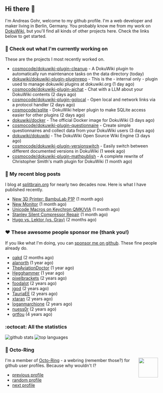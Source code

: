 ## Hi there :wave:

I'm Andreas Gohr, welcome to my github profile. I'm a web developer and maker living in Berlin, Germany. You probably know me from my work on [DokuWiki](https://github.com/dokuwiki/dokuwiki), but you'll find all kinds of other projects here. Check the links below to get started.

### :hammer: Check out what I'm currently working on

These are the projects I most recently worked on.


- [cosmocode/dokuwiki-plugin-cleanup](https://github.com/cosmocode/dokuwiki-plugin-cleanup) - A DokuWiki plugin to automatically run maintenance tasks on the data directory (today)
- [dokuwiki/dokuwiki-plugin-pluginrepo](https://github.com/dokuwiki/dokuwiki-plugin-pluginrepo) - This is the - internal only - plugin used to manage dokuwiki plugins at dokuwiki.org (1 day ago)
- [cosmocode/dokuwiki-plugin-aichat](https://github.com/cosmocode/dokuwiki-plugin-aichat) - Chat with a LLM about your DokuWiki contents (2 days ago)
- [cosmocode/dokuwiki-plugin-golocal](https://github.com/cosmocode/dokuwiki-plugin-golocal) - Open local and network links via a protocol handler (2 days ago)
- [cosmocode/sqlite](https://github.com/cosmocode/sqlite) - DokuWiki helper plugin to make SQLite access easier for other plugins (2 days ago)
- [dokuwiki/docker](https://github.com/dokuwiki/docker) - The official Docker image for DokuWiki (3 days ago)
- [cosmocode/dokuwiki-plugin-questionnaire](https://github.com/cosmocode/dokuwiki-plugin-questionnaire) - Create simple questionnaires and collect data from your DokuWiki users (3 days ago)
- [dokuwiki/dokuwiki](https://github.com/dokuwiki/dokuwiki) - The DokuWiki Open Source Wiki Engine (3 days ago)
- [cosmocode/dokuwiki-plugin-versionswitch](https://github.com/cosmocode/dokuwiki-plugin-versionswitch) - Easily switch between different documented versions in DokuWiki (1 week ago)
- [cosmocode/dokuwiki-plugin-mathpublish](https://github.com/cosmocode/dokuwiki-plugin-mathpublish) - A complete rewrite of Christopher Smith&#39;s math plugin for DokuWiki (1 month ago)

### :scroll: My recent blog posts

I blog at [splitbrain.org](https://www.splitbrain.org) for nearly two decades now. Here is what I have published recently.


- [New 3D Printer: BambuLab P1P](https://www.splitbrain.org/blog/2024-05/25-new_3d_printer_bambulab_p1p) (1 month ago)
- [New Monitor](https://www.splitbrain.org/blog/2024-05/14-new_monitor) (1 month ago)
- [Unicode Macros on Keychron QMK/VIA](https://www.splitbrain.org/blog/2024-05/05-unicode_macros_on_keychron_qmk_via) (1 month ago)
- [Stanley Silent Compressor Repair](https://www.splitbrain.org/blog/2024-05/01-stanley_silent_compressor_repair) (1 month ago)
- [Hugo vs. Lektor (vs. Grav)](https://www.splitbrain.org/blog/2024-04/20-hugo_vs_lektor_vs_grav) (2 months ago)

### :hearts:️ These awesome people sponsor me (thank you!)

If you like what I'm doing, you can [sponsor me on github](https://github.com/sponsors/splitbrain). These fine people already do.


- [oakd](https://github.com/oakd) (2 months ago)
- [alanorth](https://github.com/alanorth) (1 year ago)
- [TheAviationDoctor](https://github.com/TheAviationDoctor) (1 year ago)
- [Hegghammer](https://github.com/Hegghammer) (1 year ago)
- [pixelbrackets](https://github.com/pixelbrackets) (2 years ago)
- [foodalot](https://github.com/foodalot) (2 years ago)
- [jgod](https://github.com/jgod) (2 years ago)
- [TauriaEE](https://github.com/TauriaEE) (2 years ago)
- [xtaran](https://github.com/xtaran) (2 years ago)
- [loganmarchione](https://github.com/loganmarchione) (2 years ago)
- [nuess0r](https://github.com/nuess0r) (2 years ago)
- [grtfou](https://github.com/grtfou) (4 years ago)

### :octocat: All the statistics

 ![github stats](https://github-readme-stats.vercel.app/api?username=splitbrain&show_icons=true&hide_title=true)
![top languages](https://github-readme-stats.vercel.app/api/top-langs/?username=splitbrain&layout=compact)


### :octopus: Octo-Ring

<img width="64" height="65" src="https://octo-ring.com/static/img/octo.png" align="right" alt="">

I'm a member of [Octo-Ring](https://octo-ring.com/) - a webring (remember those?) for github user profiles. Because why wouldn't I? 

* [previous profile](https://octo-ring.com/p/splitbrain/prev)
* [random profile](https://octo-ring.com/p/splitbrain/random)
* [next profile](https://octo-ring.com/p/splitbrain/next)

